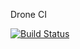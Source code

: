 Drone CI





[![Build Status](https://drone.dev.aws.blue.psu.edu/api/badges/whereismyjetpack/random-gif/status.svg)](https://drone.dev.aws.blue.psu.edu/whereismyjetpack/random-gif)


